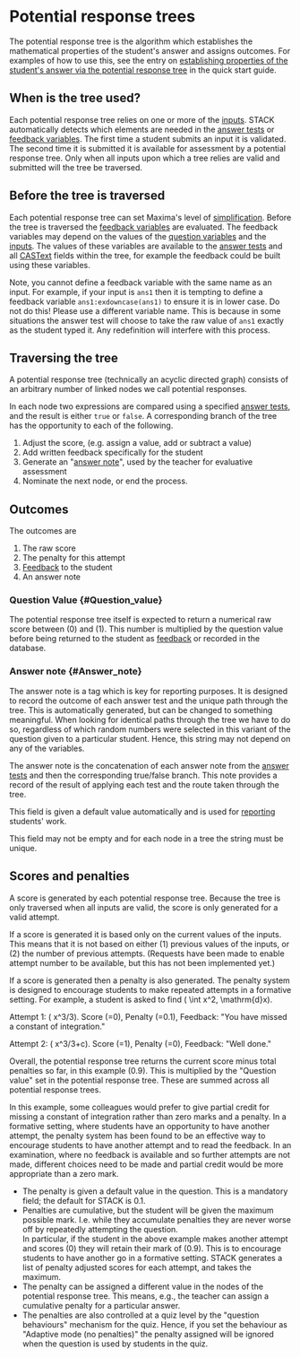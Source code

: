 # Potential response trees

The potential response tree is the algorithm which establishes the mathematical properties of the student's answer and assigns outcomes. For examples 
of how to use this, see the entry on [establishing properties of the student's answer via the potential response 
tree](Authoring_quick_start.md#Answer_props_via_prt) in the quick start guide.

## When is the tree used? ##

Each potential response tree relies on one or more of the [inputs](Inputs.md). STACK automatically detects which elements are needed in the [answer 
tests](Answer_tests.md) or [feedback variables](KeyVals.md#Feedback_variables). The first time a student submits an input it is validated. The second 
time it is submitted it is available for assessment by a potential response tree. Only when all inputs upon which a tree relies are valid and submitted 
will the tree be traversed.

## Before the tree is traversed ##

Each potential response tree can set Maxima's level of [simplification](../CAS/Simplification.md). Before the tree is traversed the [feedback 
variables](KeyVals.md#Feedback_variables) are evaluated. The feedback variables may depend on the values of the [question 
variables](KeyVals.md#Question_variables) and the [inputs](Inputs.md). The values of these variables are available to the [answer 
tests](Answer_tests.md) and all [CASText](CASText.md) fields within the tree, for example the feedback could be built using these variables.

Note, you cannot define a feedback variable with the same name as an input.  For example, if your input is `ans1` then it is tempting to define a 
feedback variable `ans1:exdowncase(ans1)` to ensure it is in lower case.  Do not do this!  Please use a different variable name.  This is because in 
some situations the answer test will choose to take the raw value of `ans1` exactly as the student typed it.  Any redefinition will interfere with this 
process.

## Traversing the tree ##

A potential response tree (technically an acyclic directed graph) consists of an arbitrary number of linked nodes we call potential responses.

In each node two expressions are compared using a specified [answer tests](Answer_tests.md), and the result is either `true` or `false`. A 
corresponding branch of the tree has the opportunity to each of the following.

1. Adjust the score, (e.g. assign a value, add or subtract a value)
2. Add written feedback specifically for the student
3. Generate an "[answer 
note](Potential_response_trees.md#Answer_note)", used by the teacher for evaluative assessment
4. Nominate the next node, or end the process.

## Outcomes  ##

The outcomes are

1. The raw score 
2. The penalty for this attempt 
3. [Feedback](Feedback.md) to the student 
4. An answer note

### Question Value {#Question_value}

The potential response tree itself is expected to return a numerical raw score between \(0\) and \(1\). This number is multiplied by the question value 
before being returned to the student as [feedback](Feedback.md) or recorded in the database.

### Answer note {#Answer_note}

The answer note is a tag which is key for reporting purposes.  It is designed to record the outcome of each answer test and the unique path through the 
tree.  This is automatically generated, but can be changed to something meaningful.   When looking for identical paths through the tree we have to do 
so, regardless of which random numbers were selected in this variant of the question given to a particular student.  Hence, this string may not depend 
on any of the variables.

The answer note is the concatenation of each answer note from the [answer tests](Answer_tests.md) and then the corresponding true/false branch.  This 
note provides a record of the result of applying each test and the route taken through the tree.

This field is given a default value automatically and is used for [reporting](Reporting.md) students' work.

This field may not be empty and for each node in a tree the string must be unique.

## Scores and penalties ##

A score is generated by each potential response tree.  Because the tree is only traversed when all inputs are valid, the score is only generated for a 
valid attempt.

If a score is generated it is based only on the current values of the inputs.  This means that it is not based on either (1) previous values of the 
inputs, or (2) the number of previous attempts.  (Requests have been made to enable attempt number to be available, but this has not been implemented 
yet.)

If a score is generated then a penalty is also generated. The penalty system is designed to encourage students to make repeated attempts in a formative 
setting.  For example, a student is asked to find  \( \int x^2, \mathrm{d}x\).  

Attempt 1:  \( x^3/3\).  Score \(=0\), Penalty \(=0.1\), Feedback: "You have missed a constant of integration."

Attempt 2:  \( x^3/3+c\).  Score \(=1\), Penalty \(=0\), Feedback: "Well done."

Overall, the potential response tree returns the current score minus total penalties so far, in this example \(0.9\).  This is multiplied by the 
"Question value" set in the potential response tree.  These are summed across all potential response trees.

In this example, some colleagues would prefer to give partial credit for missing a constant of integration rather than zero marks and a penalty.  In a 
formative setting, where students have an opportunity to have another attempt, the penalty system has been found to be an effective way to encourage 
students to have another attempt and to read the feedback.  In an examination, where no feedback is available and so further attempts are not made, different choices need to be made and partial credit would be more appropriate than a zero mark.

* The penalty is given a default value in the question.  This is a mandatory field; the default for STACK is 0.1.  
* Penalties are cumulative, but the 
student will be given the maximum possible mark.  I.e. while they accumulate penalties they are never worse off by repeatedly attempting the question.  
In particular, if the student in the above example makes another attempt and scores \(0\) they will retain their mark of \(0.9\).  This is to encourage 
students to have another go in a formative setting.  STACK generates a list of penalty adjusted scores for each attempt, and takes the maximum. 
* The 
penalty can be assigned a different value in the nodes of the potential response tree.  This means, e.g., the teacher can assign a cumulative penalty 
for a particular answer. 
* The penalties are also controlled at a quiz level by the "question behaviours" mechanism for the quiz.  Hence, if you set 
the behaviour as "Adaptive mode (no penalties)" the penalty assigned will be ignored when the question is used by students in the quiz.
